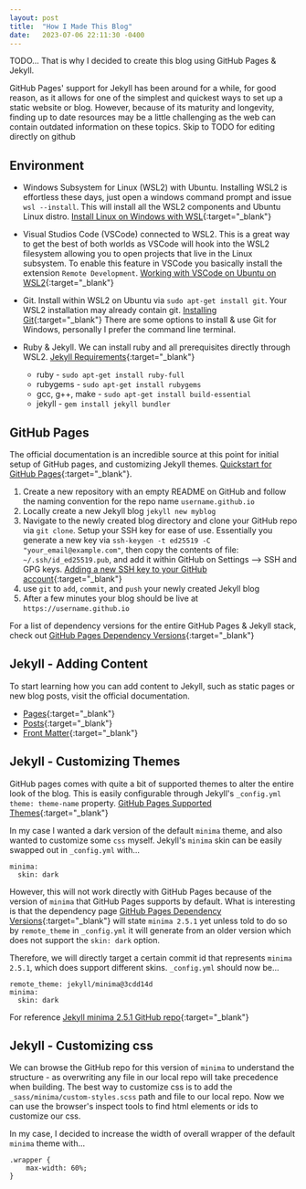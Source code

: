 ```yaml
---
layout: post
title:  "How I Made This Blog"
date:   2023-07-06 22:11:30 -0400
---
```


TODO... That is why I decided to create this blog using GitHub Pages & Jekyll.

GitHub Pages' support for Jekyll has been around for a while, for good reason, as it allows for one of the simplest and quickest ways to set up a static website or blog. However, because of its maturity and longevity, finding up to date resources may be a little challenging as the web can contain outdated information on these topics. Skip to TODO for editing directly on github

## Environment
- Windows Subsystem for Linux (WSL2) with Ubuntu. Installing WSL2 is effortless these days, just open a windows command prompt and issue `wsl --install`. This will install all the WSL2 components and Ubuntu Linux distro. [Install Linux on Windows with WSL](https://learn.microsoft.com/en-us/windows/wsl/install){:target="_blank"}

- Visual Studios Code (VSCode) connected to WSL2. This is a great way to get the best of both worlds as VSCode will hook into the WSL2 filesystem allowing you to open projects that live in the Linux subsystem. To enable this feature in VSCode you basically install the extension `Remote Development`. [Working with VSCode on Ubuntu on WSL2](https://ubuntu.com/tutorials/working-with-visual-studio-code-on-ubuntu-on-wsl2#1-overview){:target="_blank"}

- Git. Install within WSL2 on Ubuntu via `sudo apt-get install git`. Your WSL2 installation may already contain git. [Installing Git](https://learn.microsoft.com/en-us/windows/wsl/tutorials/wsl-git){:target="_blank"} There are some options to install & use Git for Windows, personally I prefer the command line terminal.

- Ruby & Jekyll. We can install ruby and all prerequisites directly through WSL2. [Jekyll Requirements](https://jekyllrb.com/docs/installation/){:target="_blank"}
    - ruby - `sudo apt-get install ruby-full`
    - rubygems - `sudo apt-get install rubygems`
    - gcc, g++, make - `sudo apt-get install build-essential`
    - jekyll - `gem install jekyll bundler`

## GitHub Pages
The official documentation is an incredible source at this point for initial setup of GitHub pages, and customizing Jekyll themes. [Quickstart for GitHub Pages](https://docs.github.com/en/pages/quickstart){:target="_blank"}.

1. Create a new repository with an empty README on GitHub and follow the naming convention for the repo name `username.github.io`
2. Locally create a new Jekyll blog `jekyll new myblog`
3. Navigate to the newly created blog directory and clone your GitHub repo via `git clone`. Setup your SSH key for ease of use. Essentially you generate a new key via `ssh-keygen -t ed25519 -C "your_email@example.com"`, then copy the contents of file: `~/.ssh/id_ed25519.pub`, and add it within GitHub on Settings --> SSH and GPG keys. [Adding a new SSH key to your GitHub account](https://docs.github.com/en/authentication/connecting-to-github-with-ssh/adding-a-new-ssh-key-to-your-github-account){:target="_blank"}
4. use `git` to `add`, `commit`, and `push` your newly created Jekyll blog
5. After a few minutes your blog should be live at `https://username.github.io`

For a list of dependency versions for the entire GitHub Pages & Jekyll stack, check out [GitHub Pages Dependency Versions](https://pages.github.com/versions/){:target="_blank"}

## Jekyll - Adding Content
To start learning how you can add content to Jekyll, such as static pages or new blog posts, visit the official documentation.
- [Pages](https://jekyllrb.com/docs/pages/){:target="_blank"}
- [Posts](https://jekyllrb.com/docs/posts/){:target="_blank"}
- [Front Matter](https://jekyllrb.com/docs/front-matter/){:target="_blank"}


## Jekyll - Customizing Themes
GitHub pages comes with quite a bit of supported themes to alter the entire look of the blog. This is easily configurable through Jekyll's `_config.yml` `theme: theme-name` property. [GitHub Pages Supported Themes](https://pages.github.com/themes/){:target="_blank"}

In my case I wanted a dark version of the default `minima` theme, and also wanted to customize some `css` myself. Jekyll's `minima` skin can be easily swapped out in `_config.yml` with...
```
minima:
  skin: dark
```
However, this will not work directly with GitHub Pages because of the version of `minima` that GitHub Pages supports by default. What is interesting is that the dependency page [GitHub Pages Dependency Versions](https://pages.github.com/versions/){:target="_blank"} will state `minima 2.5.1` yet unless told to do so by `remote_theme` in `_config.yml` it will generate from an older version which does not support the `skin: dark` option.

Therefore, we will directly target a certain commit id that represents `minima 2.5.1`, which does support different skins. `_config.yml` should now be...
```
remote_theme: jekyll/minima@3cdd14d
minima:
  skin: dark
```
For reference [Jekyll minima 2.5.1 GitHub repo](https://github.com/jekyll/minima/tree/3cdd14dff1216f561c68329e0b7420c2dc9b796a){:target="_blank"}

## Jekyll - Customizing css
We can browse the GitHub repo for this version of `minima` to understand the structure - as overwriting any file in our local repo will take precedence when building. The best way to customize css is to add the `_sass/minima/custom-styles.scss` path and file to our local repo. Now we can use the browser's inspect tools to find html elements or ids to customize our css.

In my case, I decided to increase the width of overall wrapper of the default `minima` theme with...
```
.wrapper {
    max-width: 60%;
}
```